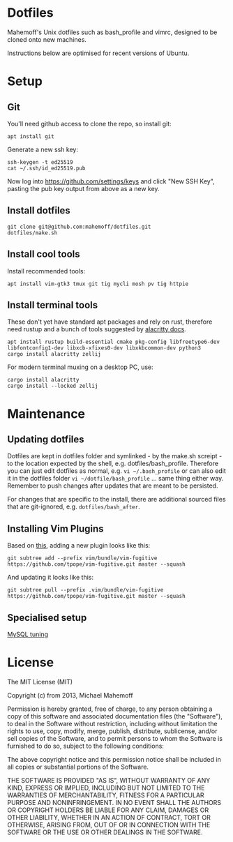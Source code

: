 Dotfiles
========

Mahemoff's Unix dotfiles such as bash\_profile and vimrc, designed to be cloned
onto new machines.

Instructions below are optimised for recent versions of Ubuntu.

# Setup

## Git

You'll need github access to clone the repo, so install git:

```
apt install git
```

Generate a new ssh key:

```
ssh-keygen -t ed25519
cat ~/.ssh/id_ed25519.pub
```

Now log into https://github.com/settings/keys and click "New SSH Key", pasting the pub key output from above as a new key.

## Install dotfiles

```
git clone git@github.com:mahemoff/dotfiles.git
dotfiles/make.sh
```

## Install cool tools

Install recommended tools:

```
apt install vim-gtk3 tmux git tig mycli mosh pv tig httpie
```

## Install terminal tools

These don't yet have standard apt packages and rely on rust, therefore need rustup and a bunch of tools suggested by [alacritty docs](https://github.com/alacritty/alacritty/blob/master/INSTALL.md).

```
apt install rustup build-essential cmake pkg-config libfreetype6-dev libfontconfig1-dev libxcb-xfixes0-dev libxkbcommon-dev python3
cargo install alacritty zellij
```

For modern terminal muxing on a desktop PC, use:

```
cargo install alacritty
cargo install --locked zellij
```

# Maintenance

## Updating dotfiles

Dotfiles are kept in dotfiles folder and symlinked - by the make.sh screipt - to the location expected by the shell, e.g. dotfiles/bash_profile. Therefore you can just edit dotfiles as normal, e.g. `vi ~/.bash_profile` or can also edit it in the dotfiles folder `vi ~/dotfile/bash_profile` ... same thing either way. Remember to push changes after updates that are meant to be persisted.

For changes that are specific to the install, there are additional sourced files that are git-ignored, e.g. `dotfiles/bash_after`.

## Installing Vim Plugins

Based on
[this](http://endot.org/2011/05/18/git-submodules-vs-subtrees-for-vim-plugins/),
adding a new plugin looks like this:

    git subtree add --prefix vim/bundle/vim-fugitive https://github.com/tpope/vim-fugitive.git master --squash

And updating it looks like this:

    git subtree pull --prefix .vim/bundle/vim-fugitive https://github.com/tpope/vim-fugitive.git master --squash

## Specialised setup

[MySQL tuning](https://gist.github.com/mahemoff/24a5a68e4d6b1f385af7826d195d79f0)

# License

The MIT License (MIT)

Copyright (c) from 2013, Michael Mahemoff

Permission is hereby granted, free of charge, to any person obtaining a copy
of this software and associated documentation files (the "Software"), to deal
in the Software without restriction, including without limitation the rights
to use, copy, modify, merge, publish, distribute, sublicense, and/or sell
copies of the Software, and to permit persons to whom the Software is
furnished to do so, subject to the following conditions:

The above copyright notice and this permission notice shall be included in
all copies or substantial portions of the Software.

THE SOFTWARE IS PROVIDED "AS IS", WITHOUT WARRANTY OF ANY KIND, EXPRESS OR
IMPLIED, INCLUDING BUT NOT LIMITED TO THE WARRANTIES OF MERCHANTABILITY,
FITNESS FOR A PARTICULAR PURPOSE AND NONINFRINGEMENT. IN NO EVENT SHALL THE
AUTHORS OR COPYRIGHT HOLDERS BE LIABLE FOR ANY CLAIM, DAMAGES OR OTHER
LIABILITY, WHETHER IN AN ACTION OF CONTRACT, TORT OR OTHERWISE, ARISING FROM,
OUT OF OR IN CONNECTION WITH THE SOFTWARE OR THE USE OR OTHER DEALINGS IN
THE SOFTWARE.
